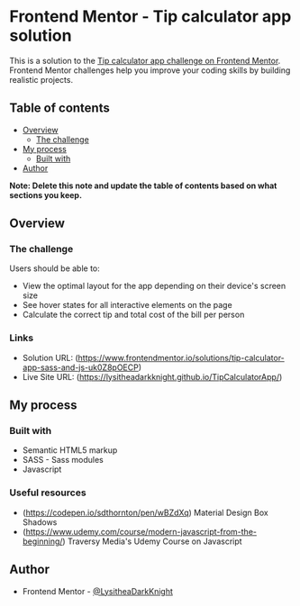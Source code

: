 # Frontend Mentor - Tip calculator app solution

This is a solution to the [Tip calculator app challenge on Frontend Mentor](https://www.frontendmentor.io/challenges/tip-calculator-app-ugJNGbJUX). Frontend Mentor challenges help you improve your coding skills by building realistic projects.

## Table of contents

- [Overview](#overview)
  - [The challenge](#the-challenge)
- [My process](#my-process)
  - [Built with](#built-with)
- [Author](#author)

**Note: Delete this note and update the table of contents based on what sections you keep.**

## Overview

### The challenge

Users should be able to:

- View the optimal layout for the app depending on their device's screen size
- See hover states for all interactive elements on the page
- Calculate the correct tip and total cost of the bill per person

### Links

- Solution URL: (https://www.frontendmentor.io/solutions/tip-calculator-app-sass-and-js-uk0Z8pOECP)
- Live Site URL: (https://lysitheadarkknight.github.io/TipCalculatorApp/)

## My process

### Built with

- Semantic HTML5 markup
- SASS - Sass modules
- Javascript

### Useful resources

- (https://codepen.io/sdthornton/pen/wBZdXq) Material Design Box Shadows
- (https://www.udemy.com/course/modern-javascript-from-the-beginning/) Traversy Media's Udemy Course on Javascript

## Author

- Frontend Mentor - [@LysitheaDarkKnight](https://www.frontendmentor.io/profile/@LysitheaDarkKnight)
